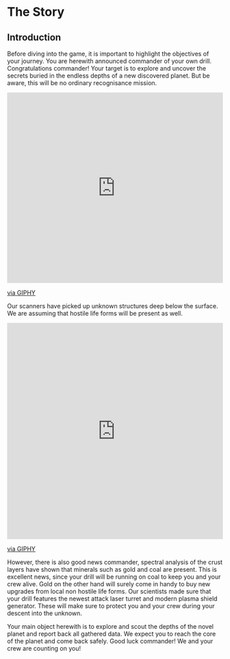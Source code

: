 <style>
	div {
		text-align: justify;
		text-justify: inter-word;
		font-family: "Times New Roman";			
	}

	object {
		display: block;
		margin: 0 auto;
	}
</style>

# The Story

## Introduction

Before diving into the game, it is important to highlight the objectives of your journey. You are herewith announced commander of your own drill. Congratulations commander! Your target is to explore and uncover the secrets buried in the endless depths of a new discovered planet. But be aware, this will be no ordinary recognisance mission.

<div style="width:100%;height:0;padding-bottom:88%;position:relative;"><iframe src="https://giphy.com/embed/l3978y5HqiEtqupiM" width="100%" height="100%" style="position:absolute" frameBorder="0" class="giphy-embed" allowFullScreen></iframe></div><p><a href="https://giphy.com/gifs/space-pixel-art-planet-l3978y5HqiEtqupiM">via GIPHY</a></p>

Our scanners have picked up unknown structures deep below the surface. We are assuming that hostile life forms will be present as well.

<div style="width:100%;height:0;padding-bottom:100%;position:relative;"><iframe src="https://giphy.com/embed/Ym5Urkj7ReOdCcxLud" width="100%" height="100%" style="position:absolute" frameBorder="0" class="giphy-embed" allowFullScreen></iframe></div><p><a href="https://giphy.com/gifs/satellite-airvoid-air-void-Ym5Urkj7ReOdCcxLud">via GIPHY</a></p>

However, there is also good news commander, spectral analysis of the crust layers have shown that minerals such as gold and coal are present. This is excellent news, since your drill will be running on coal to keep you and your crew alive. Gold on the other hand will surely come in handy to buy new upgrades from local non hostile life forms.
Our scientists made sure that your drill features the newest attack laser turret and modern plasma shield generator. These will make sure to protect you and your crew during your descent into the unknown.

Your main object herewith is to explore and scout the depths of the novel planet and report back all gathered data. We expect you to reach the core of the planet and come back safely. Good luck commander! We and your crew are counting on you!

